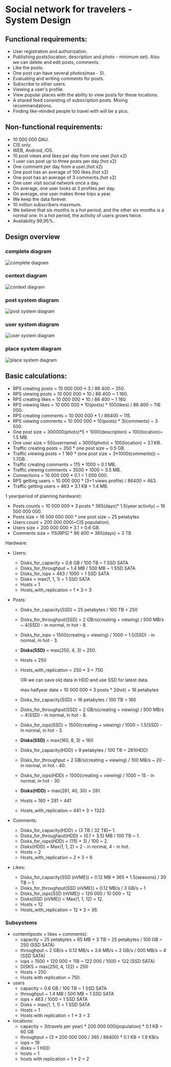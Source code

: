 # Social network for travelers - System Design

## Functional requirements:
* User registration and authorization.
* Publishing posts(location, description and photo - minimum set). Also we can delete and edit posts, comments.
* Like the posts.
* One post can have several photos(max - 5).
* Evaluating and writing comments for posts.
* Subscribe to other users.
* Viewing a user's profile.
* View popular places with the ability to view posts for these locations.
* A shared feed consisting of subscription posts. Mixing recommendations.
* Finding like-minded people to travel with will be a plus.

## Non-functional requirements:
* 10 000 000 DAU.
* CIS only.
* WEB, Android, iOS.
* 10 post views and likes per day from one user.(hot x2)
* 1 user can post up to three posts per day.(hot x2)
* One comment per day from a user.(hot x2)
* One post has an average of 100 likes.(hot x2)
* One post has an average of 3 comments.(hot x2)
* One user visit social network once a day.
* On average, one user looks at 3 profiles per day.
* On average, one user makes three trips a year.
* We keep the data forever.
* 10 million subscribers maximum.
* We believe that six months is a hot period, and the other six months is a normal one. In a hot period, the activity of users grows twice.
* Availability 99,95%.

## Design overview

### complete diagram
![complete diagram](./images/diagrams/all.png)
### context diagram
![context diagram](./images/diagrams/context.png)
### post system diagram
![post system diagram](./images/diagrams/post.png)
### user system diagram
![user system diagram](./images/diagrams/user.png)
### place system diagram
![place system diagram](./images/diagrams/place.png)

## Basic calculations:
* RPS creating posts = 10 000 000 * 3 / 86 400 ~ 350.
* RPS viewing posts = 10 000 000 * 10 / 86 400 ~ 1 160.
* RPS creating likes = 10 000 000 * 10 / 86 400 ~ 1 160.
* RPS viewing likes = 10 000 000 * 10(posts) * 100(likes) / 86 400 ~ 116 000.
* RPS creating comments = 10 000 000 * 1 / 86400 ~ 115.
* RPS viewing comments = 10 000 000 * 10(posts) * 3(comments) ~ 3 500.
* One post size = 300000(photo)*5 + 1000(description) + 100(location)= 1.5 MB.
* One user size = 50(username) + 3000(photo) + 100(location) = 3.1 KB.
* Traffic creating posts = 350 * one post size ~ 0.5 GB.
* Traffic viewing posts = 1 160 * (one post size  + 3*1000(comments)) ~ 1.7GB.
* Traffic creating comments = 115 * 1000 = 0.1 MB.
* Traffic viewing comments = 3500 * 1000 = 3.5 MB.
* Connections = 10 000 000 * 0.1 = 1 000 000.
* RPS getting users = 10 000 000 * (3+1 views profile) / 86400 = 463.
* Traffic getting users = 463 * 3.1 KB =  1.4 MB.

1 year(period of planning hardware):
* Posts counts = 10 000 000 * 3 posts * 365(days)* 1.5(year activity) ~ 16 500 000 000.
* Posts size = 16 500 000 000 * one post size ~ 25 petabytes
* Users count = 200 000 000(~CIS population).
* Users size = 200 000 000 * 3.1 = 0.6 GB.
* Comments size = 115(RPS) * 86 400 * 365(days) = 3 TB

Hardware:
* Users:  
    * Disks_for_capacity = 0.6 GB / 100 TB ~ 1 SSD SATA
    * Disks_for_throughput ~ 1.4 MB / 500 MB ~ 1 SSD SATA
    * Disks_for_iops = 463 / 1000 = 1 SSD SATA
    * Disks = max(1, 1, 1) = 1 SSD SATA
    * Hosts = 1
    * Hosts_with_replication = 1 * 3 = 3

* Posts:
    * Disks_for_capacity(SSD) = 25 petabytes / 100 TB = 250
    * Disks_for_throughput(SSD) = 2 GB/s(creating + viewing) / 500 MB/s ~ 4(SSD) - in normal, in hot - 8.
    * Disks_for_iops = 1500(creating + viewing) / 1000 ~ 1.5(SSD) - in normal, in hot - 3.
    * **Disks(SSD)** = max(250, 4, 3) = 250.
    * Hosts = 250
    * Hosts_with_replication = 250 * 3 = 750
    
      OR we can save old data in HDD and use SSD for latest data. 
      
      max halfyear data = 10 000 000 * 3 posts * 2(hot) = 16  petabytes   

    *  Disks_for_capacity(SSD) = 16 petabytes / 100 TB = 160
     * Disks_for_throughput(SSD) = 2 GB/s(creating + viewing) / 500 MB/s ~ 4(SSD) - in normal, in hot - 8.
     * Disks_for_iops(SSD) = 1500(creating + viewing) / 1000 ~ 1.5(SSD) - in normal, in hot - 3.
    * **Disks(SSD)** = max(160, 8, 3) = 160

     *  Disks_for_capacity(HDD) = 9 petabytes / 100 TB = 281(HDD)
     * Disks_for_throughput = 2 GB/s(creating + viewing) / 100 MB/s ~ 20 - in normal, in hot - 40.
     * Disks_for_iops(HDD) = 1500(creating + viewing) / 1000 ~ 15 - in normal, in hot - 30
    * **Disks(HDD)** = max(281, 40, 30) = 281.

    * Hosts = 160 + 281 = 441
    * Hosts_with_replication = 441 * 3 = 1323

* Comments:
    * Disks_for_capacity(HDD) = (3 TB / 32 TB)~ 1.
    * Disks_for_throughput(HDD) = (0.1 + 3.5) MB / 100 TB ~ 1.
    * Disks_for_iops(HDD) = (115 + 3) / 100 ~ 2.
    * Disks(HDD) = Max(1, 1, 2) = 2 - in normal, 4 - in hot.
    * Hosts = 2
    * Hosts_with_replication = 2 * 3 = 6

* Likes:
    * Disks_for_capacity(SSD (nVME)) = 0.12 MB * 365 * 1.5(seasons) / 30 TB ~ 1.
    * Disks_for_throughput(SSD (nVME)) = 0.12 MB/s / 3 GB/s  ~ 1
    * Disks_for_iops(SSD (nVME)) = 120 000 / 10 000 ~ 12 
    * Disks(SSD (nVME)) = Max(1, 1, 12) = 12.
    * Hosts = 12
    * Hosts_with_replication = 12 * 3 = 36.


### Subsystems

* content(posts + likes + comments):  
    * capacity ~ 25 petabytes + 65 MB + 3 TB ~ 25 petabytes / 100 GB ~ 250 (SSD SATA)
    * throughput ~ 2 GB/s + 0.12 MB/s + 3.6 MB/s ~ 2 GB/s / 500 MB/s ~ 4 (SSD SATA)
    * iops = 1500 + 120 000 + 118 ~ 122 000 / 1000 = 122 (SSD SATA)
    * DISKS = max(250, 4, 122) = 250
    * Hosts = 250
    * Hosts with replication = 750.
* users 
    * capacity = 0.6 GB / 100 TB ~ 1 SSD SATA
    * throughput ~ 1.4 MB / 500 MB ~ 1 SSD SATA
    * iops = 463 / 1000 = 1 SSD SATA
    * Disks = max(1, 1, 1) = 1 SSD SATA
    * Hosts = 1
    * Hosts with replication = 1 * 3 = 3
* locations: 
    * capacity = 3(travels per year) *  200 000 000(population) * 0.1 KB = 60 GB
    * throughput = (3 * 200 000 000 / 365 / 86400) * 0.1 KB = 1.9 KB/s
    * iops = 19
    * disks = 1 HDD
    * hosts = 1
    * hosts with replication = 1 * 2 = 2
